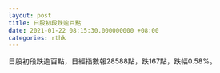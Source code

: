 ```yaml
---
layout: post
title: 日股初段跌逾百點
date: 2021-01-22 08:15:30.000000000 +08:00
categories: rthk
---
```


日股初段跌逾百點，日經指數報28588點，跌167點，跌幅0.58%。
